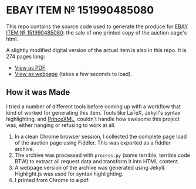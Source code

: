 # EBAY ITEM № 151990485080

This repo contains the source code used to generate the produce for [EBAY ITEM № 151990485080][original_post]: the sale of one printed copy of the auction page's html. 

A slightly modified digital version of the actual item is also in this repo. It is 274 pages long:

- [View as PDF][pdf].
- [View as webpage][page] (takes a few seconds to load).

## How it was Made
I tried a number of different tools before coming up with a workflow that kind of worked for generating this item. Tools like LaTeX, Jekyll's syntax highlighting, and [PrinceXML](http://www.princexml.com), couldn't handle how awesome this project was, either hanging or refusing to work at all.

1. In a clean Chrome browser session, I collected the complete page load of the auction page using Fiddler. This was exported as a fiddler archive.
2. The archive was processed with `process.py` (some terrible, terrible code BTW) to extract all request data and transform it into HTML content.
3. A webpage version of the archive was generated using Jekyll. Highlight.js was used for syntax highlighting.
4. I printed from Chrome to a pdf. 


[original_post]: http://blog.mattbierner.com/listing-151990485080/

[pdf]: https://github.com/mattbierner/Ebay-Item-151990485080/raw/gh-pages/result.pdf
[page]: http://mattbierner.github.io/Ebay-Item-151990485080